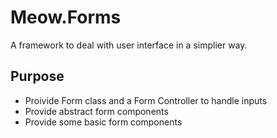 ﻿# Meow.Forms  

A framework to deal with user interface in a simplier way.  

## Purpose  

- Proivide Form class and a Form Controller to handle inputs  
- Provide abstract form components  
- Provide some basic form components